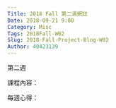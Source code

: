 ```yaml
---
Title: 2018 Fall 第二週網誌
Date: 2018-09-21 9:00
Category: Misc
Tags: 2018Fall-W02
Slug: 2018-Fall-Project-Blog-W02
Author: 40423139
---
```


第二週

<!-- PELICAN_END_SUMMARY -->

課程內容：

每週心得：